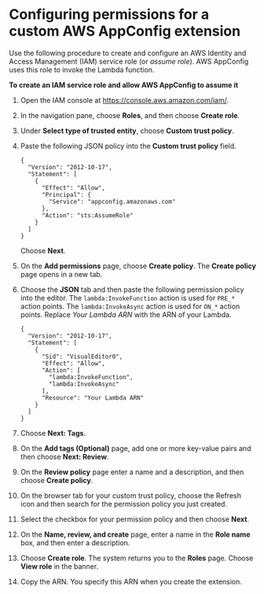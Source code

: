# Configuring permissions for a custom AWS AppConfig extension<a name="working-with-appconfig-extensions-creating-custom-permissions"></a>

Use the following procedure to create and configure an AWS Identity and Access Management \(IAM\) service role \(or *assume role*\)\. AWS AppConfig uses this role to invoke the Lambda function\.

**To create an IAM service role and allow AWS AppConfig to assume it**

1. Open the IAM console at [https://console\.aws\.amazon\.com/iam/](https://console.aws.amazon.com/iam/)\.

1. In the navigation pane, choose **Roles**, and then choose **Create role**\.

1. Under **Select type of trusted entity**, choose **Custom trust policy**\.

1. Paste the following JSON policy into the **Custom trust policy** field\.

   ```
   {
     "Version": "2012-10-17",
     "Statement": [
       {
         "Effect": "Allow",
         "Principal": {
           "Service": "appconfig.amazonaws.com"
         },
         "Action": "sts:AssumeRole"
       }
     ]
   }
   ```

   Choose **Next**\.

1. On the **Add permissions** page, choose **Create policy**\. The **Create policy** page opens in a new tab\.

1. Choose the **JSON** tab and then paste the following permission policy into the editor\. The `lambda:InvokeFunction` action is used for `PRE_*` action points\. The `lambda:InvokeAsync` action is used for `ON_*` action points\. Replace *Your Lambda ARN* with the ARN of your Lambda\.

   ```
   {
     "Version": "2012-10-17",
     "Statement": [
       {
         "Sid": "VisualEditor0",
         "Effect": "Allow",
         "Action": [
           "lambda:InvokeFunction",
           "lambda:InvokeAsync"
         ],
         "Resource": "Your Lambda ARN"
       }
     ]
   }
   ```

1. Choose **Next: Tags**\.

1. On the **Add tags \(Optional\)** page, add one or more key\-value pairs and then choose **Next: Review**\.

1. On the **Review policy** page enter a name and a description, and then choose **Create policy**\.

1. On the browser tab for your custom trust policy, choose the Refresh icon and then search for the permission policy you just created\.

1. Select the checkbox for your permission policy and then choose **Next**\.

1. On the **Name, review, and create** page, enter a name in the **Role name** box, and then enter a description\.

1. Choose **Create role**\. The system returns you to the **Roles** page\. Choose **View role** in the banner\.

1. Copy the ARN\. You specify this ARN when you create the extension\.
